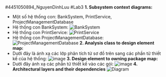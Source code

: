 #4451050894_NguyenDinhLuu
#Lab3
**1. Subsystem context diagrams:**
- Một số hệ thống con: BankSystem, PrintService, ProjectManagementDatabase
- Hệ thống con BankSystem:
  ![BankSystem](https://planttext.com/api/plantuml/png/f551Zi8m3Bpd5HOda2Ymrn9524xSLk85sTHe8zgaYbr4jV0o3Znflx0DRL61u-QGsF6CFPdyNcyhOXsuAd9XSaq4dxeEFiyttd4yCO2KfasKWXy1pKfXFeTGEIXRy7Yo51SXh6CCUsqGjclj3hkQ68kE0XcMdYoFTJF0VACvfD17KsYOFb9IYFlMxNqeD5ll9h7lGzWTtUX1nvPhfRhA2qSChZiDKbBrHMrS1d-g7q_vZwvtgv94mMWnctsCdYn88RC13VV32Exz2OvMYo5GdfDae5iy5MFpNjfRuTM35ReiVkeV0000__y30000)
- Hệ thống con PrintService:
  ![PrintService](https://www.planttext.com/api/plantuml/png/j5EzJiCm4Dxz5ASi58cqi5PMLGcMCbNg4pYkcnWIkpXEH0MT6LZ8o5R4nCQUWQ4Lxv4du1Lm4XAIq8vuS2vttzrtV_vAFyQX9af7WO_G4UoUilHHU21SR_T6W6vVAEoIB4quwC_tB7qLBiJR3RYSI9ZpB7qGG3q9df50cpin02e5J1KNUiPKp2b3IqAlYSl0QcfXjWer2oouGs0EzKaObcxdKcWbVPyfm9YMFwFH3ou_Wm6eIC0o1rzAftTSMDQe-1WTKmjY22OjkbztA3ql98q29dIFL18CeH9FIin4BAJHJYjP1KHpALg4ZSmhBep3o0cB-amSURjgfVyl_7KCZCtDjQ7iPjS8WDQ7fXqKmxw9Y2Y6YheJiUrHfx53imYAKLrc35VIWPWJr0RXUzjkBqNRdeTjjA5koHvOjnO3htjrg2grtPZ5TA8iVQP_Ih9E-_qpQszbkGMXCHFp_85y0m00__y30000)
- Hệ thống con ProjectManagementDatabase:
  ![ProjectManagementDatabase](https://www.planttext.com/api/plantuml/png/t5InKeD04EtlAtRIc1GascQOJ4PDOU6OqVp0vbW31Wuy3ZMZgIrijBJJqcz8OP7yIBx0N_0W8309f9S2ZhltxdRVlhsVnNS_L2XLvBcC7S3gTRru4JQ8YRtwGh3NYsTG-lqc9Z2K_WrnTOu29-IHKAUeS8mXiG3vLCz1en82LxDGaTU0HmRwuIw6uVQ69xvGqdTTac2QVFFJwwMS-Ebqm4lG46ouOEa3akKvIpwEK2IlaHESLGUJRmY0bZNm0jUV4LqIzwNLfFGNkf2jj0g4AD1dqiZnYAD6gtIWqTbS4JqXGLBZXv7ajZxxGbeactxyrepIR96soNA8CsuJdpQ3T11Jqc6hc7M5ddy9csOOZSEa1B5o3xEIglzAX2nQdRDMm54wrQ94sHuxLxFOAxZ5E7T3Zb5CDqvdyntjn9UV73pTJGxSHYYIzc9rNM0OlJeVTtTr0zmvo6f8vfDXrFHo3JEEPf3x8hF8FieeDqVcatsKijHTIAoobvJx8xFAjhWbHbukpKbk3kGgX7j7sLNLayiFVHMEe_NYdTUMhd7ORXyrzbSmXZ7M9s75L_0l0000__y30000)
**2. Analysis class to design element map:**
- Dưới đây là ánh xạ các lớp phân tích từ sơ đồ trên sang các phần tử thiết kế của hệ thống:
  ![image](https://github.com/user-attachments/assets/7244fa5f-2876-4a63-a838-1cfd56d520f6)
**3. Design element to owning package map:**
- Dưới đây ánh xạ các phần tử thiết kế vào các gói:
  ![image](https://github.com/user-attachments/assets/1f4d8ab0-08d9-4b1d-82c5-7adf401b83a8)
**4. Architectural layers and their dependencies**
  ![Diagram](https://planttext.com/api/plantuml/png/X98nJiD044NxESLNcbIvW1LP2U8084umh2Vs2djjxUmcYX0r1GrNe4p50LnGa8lu15o1E8Z28Gxjp9i_UgFvQZyM6jY7M9L4K-nVk_R55N1viTynpEURGSbRyKeDcmVE1PFv_5X9KznuKN61WwtT18_qHEUePTEKrlm3NKMrJbHn9tvjZOoJrnmOIsCEy6NedlKtPehRo0v5rpuZjrtxFbGRLPhDqb6J1AQkgkZwWYWsDXGqnfxa_9LDa4af-J4fr7IHFGaRt2D1L1a83TfdHd-kbC1By5RMX_rPFx7oTKMq49Vrd_4D003__mC0)
